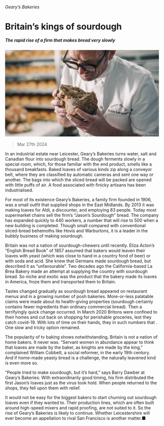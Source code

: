 ###### Geary’s Bakeries

# Britain’s kings of sourdough 

##### The rapid rise of a firm that makes bread very slowly 

![image](images/20240330_BRP004.jpg) 

> Mar 27th 2024 

In an industrial estate near Leicester, Geary’s Bakeries turns water, salt and Canadian flour into sourdough bread. The dough ferments slowly in a special room, which, for those familiar with the end product, smells like a thousand breakfasts. Baked loaves of various kinds zip along a conveyor belt, where they are classified by automatic cameras and sent one way or another. The bags into which the sliced bread will be packed are opened with little puffs of air. A food associated with finicky artisans has been industrialised. 

For most of its existence Geary’s Bakeries, a family firm founded in 1906, was a small outfit that supplied shops in the East Midlands. By 2013 it was making loaves for Aldi, a discounter, and employing 83 people. Today most supermarket chains sell the firm’s “Jason’s Sourdough” bread. The company has expanded quickly to 440 workers, a number that will rise to 500 when a new building is completed. Though small compared with conventional sliced-bread behemoths like Hovis and Warburtons, it is a leader in the bubbly business of making sourdough. 

Britain was not a nation of sourdough-chewers until recently. Eliza Acton’s “English Bread Book” of 1857 assumed that bakers would leaven their loaves with yeast (which was close to hand in a country fond of beer) or with soda and acid. She knew that Germans made sourdough bread, but described it as “unfavourable”. Two decades ago the California-based La Brea Bakery made an attempt at supplying the country with sourdough bread. So niche and exotic was the product that the bakery made its loaves in America, froze them and transported them to Britain. 

Tastes changed gradually as sourdough bread appeared on restaurant menus and in a growing number of posh bakeries. More-or-less palatable claims were made about its health-giving properties (sourdough certainly contains fewer ingredients than ordinary commercial bread). Then a terrifyingly quick change occurred. In March 2020 Britons were confined to their homes and cut back on shopping for perishable groceries, lest they catch covid-19. With lots of time on their hands, they  in such numbers that . One slow and tricky option remained. 

The popularity of tv baking shows notwithstanding, Britain is not a nation of home bakers. It never was. “Servant women in abundance appear to think that loaves are made by the baker, as knights are made by the king,” complained William Cobbett, a social reformer, in the early 19th century. And if home-made yeasty bread is a challenge, the naturally leavened kind is even more so. 

“People tried to make sourdough, but it’s hard,” says Barry Dawber at Geary’s Bakeries. With extraordinarily good timing, his firm distributed the first Jason’s loaves just as the virus took hold. When people returned to the shops, they fell upon them with relief. 

It would not be easy for the biggest bakers to start churning out sourdough loaves even if they wanted to. Their production lines, which are often built around high-speed mixers and rapid proofing, are not suited to it. So the rise of Geary’s Bakeries is likely to continue. Whether Leicestershire will ever become an appellation to rival San Francisco is another matter.■


